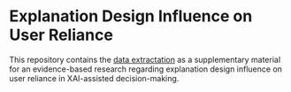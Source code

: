 
# Explanation Design Influence on User Reliance

This repository contains the [data extractation](https://github.com/reliance-xai/explanation-design/blob/main/data_transformed.xlsx) as a supplementary material for an evidence-based research regarding explanation design influence on user reliance in XAI-assisted decision-making.
